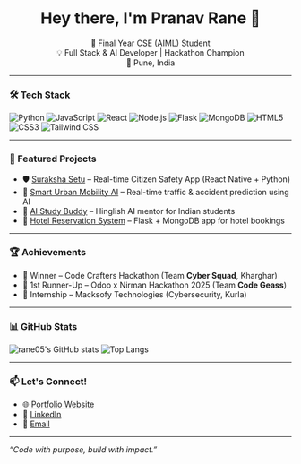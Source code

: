 <h1 align="center">Hey there, I'm Pranav Rane 👋</h1>

<p align="center">
🚀 Final Year CSE (AIML) Student <br/>
💡 Full Stack & AI Developer | Hackathon Champion <br/>
📍 Pune, India
</p>

---

### 🛠️ Tech Stack
![Python](https://img.shields.io/badge/-Python-333?style=flat&logo=python)
![JavaScript](https://img.shields.io/badge/-JavaScript-333?style=flat&logo=javascript)
![React](https://img.shields.io/badge/-React-333?style=flat&logo=react)
![Node.js](https://img.shields.io/badge/-Node.js-333?style=flat&logo=node.js)
![Flask](https://img.shields.io/badge/-Flask-333?style=flat&logo=flask)
![MongoDB](https://img.shields.io/badge/-MongoDB-333?style=flat&logo=mongodb)
![HTML5](https://img.shields.io/badge/-HTML5-333?style=flat&logo=html5)
![CSS3](https://img.shields.io/badge/-CSS3-333?style=flat&logo=css3)
![Tailwind CSS](https://img.shields.io/badge/-TailwindCSS-333?style=flat&logo=tailwind-css)

---

### 🧠 Featured Projects
- 🛡️ [Suraksha Setu](https://github.com/rane05/suraksha-setu) – Real-time Citizen Safety App (React Native + Python)
- 🚦 [Smart Urban Mobility AI](https://github.com/rane05/traffic-ai) – Real-time traffic & accident prediction using AI
- 📘 [AI Study Buddy](https://github.com/rane05/ai-study-buddy) – Hinglish AI mentor for Indian students
- 🏨 [Hotel Reservation System](https://github.com/rane05/hotel-reservation-system) – Flask + MongoDB app for hotel bookings

---

### 🏆 Achievements
- 🥇 Winner – Code Crafters Hackathon (Team **Cyber Squad**, Kharghar)
- 🥈 1st Runner-Up – Odoo x Nirman Hackathon 2025 (Team **Code Geass**)
- 💼 Internship – Macksofy Technologies (Cybersecurity, Kurla)

---

### 📊 GitHub Stats

![rane05's GitHub stats](https://github-readme-stats.vercel.app/api?username=rane05&show_icons=true&theme=tokyonight)
![Top Langs](https://github-readme-stats.vercel.app/api/top-langs/?username=rane05&layout=compact&theme=tokyonight)

---

### 📫 Let's Connect!

- 🌐 [Portfolio Website](https://pranav-rane.netlify.app/)
- 💼 [LinkedIn](https://www.linkedin.com/in/pranav-rane-63912528a)
- 📧 [Email](pranavrane733@gmail.com)

---

*“Code with purpose, build with impact.”*
